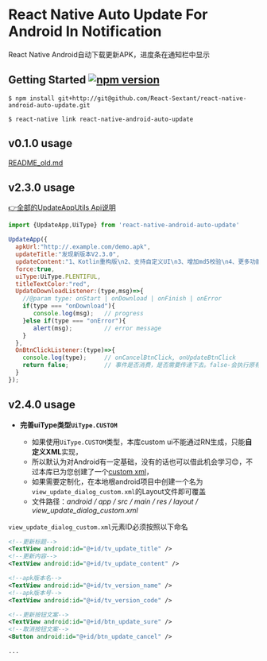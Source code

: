 # React Native Auto Update For Android In Notification
React Native Android自动下载更新APK，进度条在通知栏中显示

## Getting Started <a href="https://www.npmjs.com/package/react-native-android-auto-update"><img alt="npm version" src="http://img.shields.io/npm/v/react-native-android-auto-update.svg?style=flat-square"></a>


`$ npm install git+http://git@github.com/React-Sextant/react-native-android-auto-update.git`


`$ react-native link react-native-android-auto-update`

## v0.1.0 usage
[README_old.md](https://github.com/react-sextant/react-native-android-auto-update/blob/master/README_old.md)

## v2.3.0 usage
[👉全部的UpdateAppUtils Api说明](https://github.com/teprinciple/UpdateAppUtils/tree/5afcb34f0d4a9bb11cec81119fdc1f14197a1114#api%E8%AF%B4%E6%98%8E)
```javascript
import {UpdateApp,UiType} from 'react-native-android-auto-update'

UpdateApp({
  apkUrl:"http://.example.com/demo.apk",
  updateTitle:"发现新版本V2.3.0",
  updateContent:"1、Kotlin重构版\n2、支持自定义UI\n3、增加md5校验\n4、更多功能等你探索",
  force:true,
  uiType:UiType.PLENTIFUL,
  titleTextColor:"red",
  UpdateDownloadListener:(type,msg)=>{
    //@param type: onStart | onDownload | onFinish | onError
    if(type === "onDownload"){
       console.log(msg);   // progress
    }else if(type === "onError"){
       alert(msg);         // error message
    }
  },
  OnBtnClickListener:(type)=>{
    console.log(type);     // onCancelBtnClick, onUpdateBtnClick
    return false;          // 事件是否消费，是否需要传递下去。false-会执行原有点击逻辑，true-只执行本次设置的点击逻辑
  }
});
```

## v2.4.0 usage

 - **完善uiType类型`UiType.CUSTOM`**
 
   - 如果使用`UiType.CUSTOM`类型，本库custom ui不能通过RN生成，只能**自定义XML**实现，
   - 所以默认为对Android有一定基础，没有的话也可以借此机会学习😊，不过本库已为您创建了一个[custom xml](https://github.com/React-Sextant/react-native-android-auto-update/tree/master/android/src/main/res/layout/view_update_dialog_custom.xml)，
   - 如果需要定制化，在本地根android项目中创建一个名为`view_update_dialog_custom.xml`的Layout文件即可覆盖
   - 文件路径：*android / app / src / main / res / layout / view_update_dialog_custom.xml*

`view_update_dialog_custom.xml`元素ID必须按照以下命名
```xml
<!--更新标题-->
<TextView android:id="@+id/tv_update_title" />
<!--更新内容-->
<TextView android:id="@+id/tv_update_content" />

<!--apk版本名-->
<TextView android:id="@+id/tv_version_name" />
<!--apk版本号-->
<TextView android:id="@+id/tv_version_code" />

<!--更新按钮文案-->
<TextView android:id="@+id/btn_update_sure" />
<!--取消按钮文案-->
<Button android:id="@+id/btn_update_cancel" />

...
```
